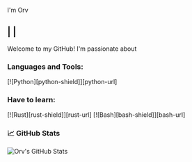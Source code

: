 I'm Orv 
##  |  | 

Welcome to my GitHub! I'm passionate about




### Languages and Tools:
[![Python][python-shield]][python-url]

### Have to learn:
[![Rust][rust-shield]][rust-url]
[![Bash][bash-shield]][bash-url]



### 📈 GitHub Stats

![Orv's GitHub Stats](https://github-readme-stats.vercel.app/api?username=ItsOrv&show_icons=true&theme=radical)
